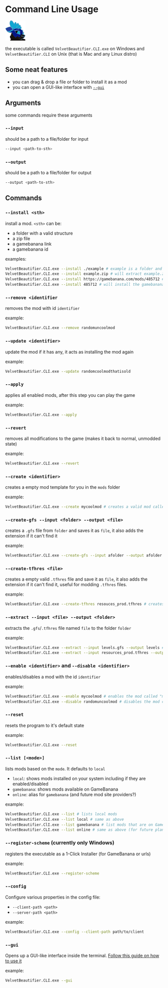 # Command Line Usage

![Icon](./assets/inverted_icon_medium.png)

the executable is called `VelvetBeautifier.CLI.exe` on Windows and `VelvetBeautifier.CLI` on Unix (that is Mac and any Linux distro)

## Some neat features

- you can drag & drop a file or folder to install it as a mod
- you can open a GUI-like interface with [`--gui`](#--gui)

## Arguments

some commands require these arguments

### `--input`

should be a path to a file/folder for input

```sh
--input <path-to-sth>
```

### `--output`

should be a path to a file/folder for output

```sh
--output <path-to-sth>
```

## Commands

### `--install <sth>`

install a mod. `<sth>` can be:

- a folder with a valid structure
- a zip file
- a gamebanana link
- a gamebanana id

examples:

```sh
VelvetBeautifier.CLI.exe --install ./example # example is a folder and has a valid mod structure
VelvetBeautifier.CLI.exe --install example.zip # will extract example.zip and install it as a folder
VelvetBeautifier.CLI.exe --install https://gamebanana.com/mods/485712 # will isntall the gamebanana from that url
VelvetBeautifier.CLI.exe --install 485712 # will install the gamebanana mod with id 485712
```

### `--remove <identifier`

removes the mod with id `identifier`

example:

```sh
VelvetBeautifier.CLI.exe --remove randomuncoolmod
```

### `--update <identifier>`

update the mod if it has any, it acts as installing the mod again

example:

```sh
VelvetBeautifier.CLI.exe --update randomcoolmodthatisold
```

### `--apply`

applies all enabled mods, after this step you can play the game

example:

```sh
VelvetBeautifier.CLI.exe --apply
```

### `--revert`

removes all modifications to the game (makes it back to normal, unmodded state)

example:

```sh
VelvetBeautifier.CLI.exe --revert
```

### `--create <identifier>`

creates a empty mod template for you in the `mods` folder

example:

```sh
VelvetBeautifier.CLI.exe --create mycoolmod # creates a valid mod called "mycoolmod" in mods (mods/mycoolmod)
```

### `--create-gfs --input <folder> --output <file>`

creates a `.gfs` file from `folder` and saves it as `file`, it also adds the extension if it can't find it

example:

```sh
VelvetBeautifier.CLI.exe --create-gfs --input afolder --output afolder.gfs
```

### `--create-tfhres <file>`

creates a empty valid `.tfhres` file and save it as `file`, it also adds the extension if it can't find it, useful for modding `.tfhres` files.

example:

```sh
VelvetBeautifier.CLI.exe --create-tfhres resouces_prod.tfhres # creates this .tfhres file so we can modify it
```

### `--extract --input <file> --output <folder>`

extracts the `.gfs`/`.tfhres` file named `file` to the folder `folder`

example:

```sh
VelvetBeautifier.CLI.exe --extract --input levels.gfs --output levels # extracts a .gfs file
VelvetBeautifier.CLI.exe --extract --input resources_prod.tfhres --output resources_prod # extracts a .tfhres file
```

### `--enable <identifier>` and `--disable <identifier>`

enables/disables a mod with the id `identifier`

example:

```sh
VelvetBeautifier.CLI.exe --enable mycoolmod # enables the mod called "mycoolmod"
VelvetBeautifier.CLI.exe --disable randomuncoolmod # disables the mod called "randomuncoolmod"
```

### `--reset`

resets the program to it's default state

example:

```sh
VelvetBeautifier.CLI.exe --reset
```

### `--list [<mode>]`

lists mods based on the `mode`. It defaults to `local`

- `local`: shows mods installed on your system including if they are enabled/disabled
- `gamebanana`: shows mods available on GameBanana
- `online`: alias for `gamebanana` (and future mod site providers?)

example:

```sh
VelvetBeautifier.CLI.exe --list # lists local mods
VelvetBeautifier.CLI.exe --list local # same as above
VelvetBeautifier.ClI.exe --list gamebanana # list mods that are on GameBanana
VelvetBeautifier.CLI.exe --list online # same as above (for future plans?)
```

### `--register-scheme` (currently only Windows)

registers the executable as a 1-Click Installer (for GameBanana or urls)

example:

```sh
VelvetBeautifier.CLI.exe --register-scheme
```

### `--config`

Configure various properties in the config file:

- `--client-path <path>`
- `--server-path <path>`

example:

```sh
VelvetBeautifier.CLI.exe --config --client-path path/to/client
```

### `--gui`

Opens up a GUI-like interface inside the terminal. [Follow this guide on how to use it](./GUI.md)

example:

```sh
VelvetBeautifier.CLI.exe --gui
```
